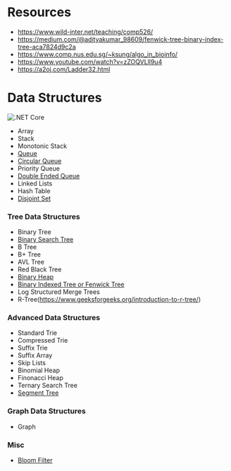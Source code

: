 # Resources

* https://www.wild-inter.net/teaching/comp526/
* https://medium.com/@adityakumar_98609/fenwick-tree-binary-index-tree-aca7824d9c2a
* https://www.comp.nus.edu.sg/~ksung/algo_in_bioinfo/
* https://www.youtube.com/watch?v=zZOQVLll9u4
* https://a2oj.com/Ladder32.html

# Data Structures

![.NET Core](https://github.com/pavankoppineni/data_structures/workflows/.NET%20Core/badge.svg)

* Array
* Stack
* Monotonic Stack
* [Queue](./src/DataStructures/Queue)
* [Circular Queue](./src/DataStructures/CircularQueue)
* Priority Queue
* [Double Ended Queue](./src/DataStructures/DoubleEndedQueue)
* Linked Lists
* Hash Table
* [Disjoint Set](./src/DataStructures/DisjointSet)


### Tree Data Structures

* Binary Tree
* [Binary Search Tree](./src/DataStructures/Tree/BinarySearchTree)
* B Tree
* B+ Tree
* AVL Tree
* Red Black Tree
* [Binary Heap](./src/DataStructures/Heap)
* [Binary Indexed Tree or Fenwick Tree](./src/DataStructures/Tree/BinaryIndexedTree)
* Log Structured Merge Trees
* R-Tree(https://www.geeksforgeeks.org/introduction-to-r-tree/)


### Advanced Data Structures

* Standard Trie
* Compressed Trie
* Suffix Trie
* Suffix Array
* Skip Lists
* Binomial Heap
* Finonacci Heap
* Ternary Search Tree
* [Segment Tree](./src/DataStructures/Tree/SegmentTree)

### Graph Data Structures

* Graph

### Misc

* [Bloom Filter](https://www.geeksforgeeks.org/bloom-filters-introduction-and-python-implementation/)
